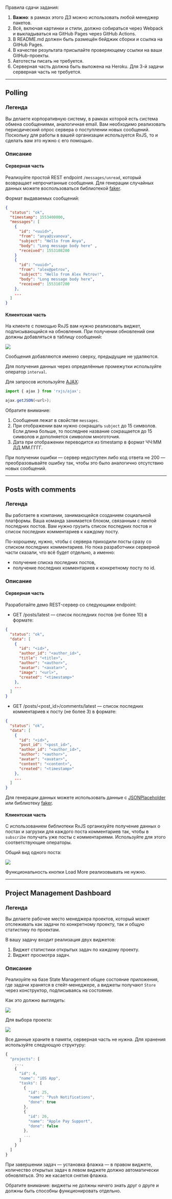 Правила сдачи задания:

1. **Важно**: в рамках этого ДЗ можно использовать любой менеджер пакетов.
2. Всё, включая картинки и стили, должно собираться через Webpack и выкладываться на GitHub Pages через GitHub Actions.
3. В README.md должен быть размещён бейджик сборки и ссылка на GitHub Pages.
4. В качестве результата присылайте проверяющему ссылки на ваши GitHub-проекты.
5. Автотесты писать не требуется.
6. Серверная часть должна быть выложена на Heroku. Для 3-й задачи серверная часть не требуется.

---

## Polling

### Легенда

Вы делаете корпоративную систему, в рамках которой есть система обмена сообщениями, аналогичная email. Вам необходимо реализовать периодический опрос сервера о поступлении новых сообщений. Поскольку для работы в вашей организации используется RxJS, то и сделать вам это нужно с его помощью.

### Описание

#### Серверная часть

Реализуйте простой REST endpoint `/messages/unread`, который возвращает непрочитанные сообщения. Для генерации случайных данных можете воспользоваться библиотекой [faker](https://www.npmjs.com/package/faker).

Формат выдаваемых сообщений:
```json
{
  "status": "ok",
  "timestamp": 1553400000,
  "messages": [
    {
      "id": "<uuid>",
      "from": "anya@ivanova",
      "subject": "Hello from Anya",
      "body": "Long message body here" ,
      "received": 1553108200
    }
    {
      "id": "<uuid>",
      "from": "alex@petrov",
      "subject": "Hello from Alex Petrov!",
      "body": "Long message body here",
      "received": 1553107200
    },
    ...
  ]
}
```

#### Клиентская часть

На клиенте с помощью RxJS вам нужно реализовать виджет, подписывающийся на обновления. При получении обновлений они должны добавляться в таблицу сообщений:

![](./pic/polling.png)


Сообщения добавляются именно сверху, предыдущие не удаляются.

Для получения данных через определённые промежутки используйте оператор `interval`.

Для запросов используйте [AJAX](https://rxjs-dev.firebaseapp.com/api/ajax/ajax):
```javascript
import { ajax } from 'rxjs/ajax';

ajax.getJSON(<url>);
```

Обратите внимание:
1. Сообщения лежат в свойстве `messages`.
1. При отображении вам нужно сокращать `subject` до 15 символов. Если длина больше, то последнее название сокращается до 15 символов и дополняется символом многоточия.
1. Дата при отображении переводится из timestamp в формат ЧЧ:ММ ДД.ММ.ГГГГ.

При получении ошибки — сервер недоступен либо код ответа не 200 — преобразовывайте ошибку так, чтобы это было аналогично отсутствию новых сообщений.

---

## Posts with comments

### Легенда

Вы работаете в компании, занимающейся созданием социальной платформы. Ваша команда занимается блоком, связанным с лентой последних постов. Вам нужно грузить список последних постов и список последних комментариев к каждому посту.

По-хорошему, нужно, чтобы с сервера приходили посты сразу со списком последних комментариев. Но пока разработчики серверной части сказали, что всё будет отдельно, а именно:
* получение списка последних постов,
* получение последних комментариев к конкретному посту по id.

### Описание

#### Серверная часть

Разработайте демо REST-сервер со следующими endpoint:
* GET /posts/latest — список последних постов (не более 10) в формате:
```json
{
  "status": "ok",
  "data": [
    {
      "id": "<id>",
      "author_id": "<author_id>",
      "title": "<title>",
      "author": "<author>",
      "avatar": "<avatar>",
      "image": "<url>",
      "created": "<timestamp>"
    },
    ...
  ]
}
```
* GET /posts/\<post_id\>/comments/latest — список последних комментариев к посту (не более 3) в формате:
```json
{
  "status": "ok",
  "data": [
    {
      "id": "<id>",
      "post_id": "<post_id>",
      "author_id": "<author_id>",
      "author": "<author>",
      "avatar": "<avatar>",
      "content": "<content>",
      "created": "<timestamp>"
    },
    ...
  ]
}
```

Для генерации данных можете использовать данные с [JSONPlaceholder](https://jsonplaceholder.typicode.com) или библиотеку [faker](https://www.npmjs.com/package/faker).

#### Клиентская часть

С использованием библиотеки RxJS организуйте получение данных о постах и загрузки для каждого поста комментариев так, чтобы в `subscribe` получать уже посты с комментариями. Используйте для этого соответствующие операторы.

Общий вид одного поста:

![](./pic/posts.png)

Функциональность кнопки Load More реализовывать не нужно.

---

## Project Management Dashboard

### Легенда

Вы делаете рабочее место менеджера проектов, который может отслеживать как задачи по конкретному проекту, так и общую статистику по проектам.

В вашу задачу входит реализация двух виджетов:
1. Виджет статистики открытых задач по каждому проекту.
1. Виджет просмотра задач.

### Описание

Реализуйте на базе State Management общее состояние приложения, где задачи хранятся в стейт-менеджере, а виджеты получают `Store` через конструктор, подписываясь на состояние.

Как это должно выглядеть:

![](./pic/dashboard.png)

Для выбора проекта:

![](./pic/dashboard-2.png)

Все данные храните в памяти, серверная часть не нужна. Для хранения используйте следующую структуру:

```javascript
{
  "projects": [
    ...,
    {
      "id": 4,
      "name": "iOS App",
      "tasks": [
        {
          "id": 25,
          "name": "Push Notifications",
          "done": true
        },
        {
          "id": 26,
          "name": "Apple Pay Support",
          "done": false
        },
        ...
      ]
    }
  ]
}

```

При завершении задач — установка флажка — в правом виджете, количество открытых задач в левом виджете должно автоматически обновляться. Это же касается снятия флажка.

Обратите внимание: виджеты не должны ничего знать друг о друге и должны быть способны функционировать отдельно.
